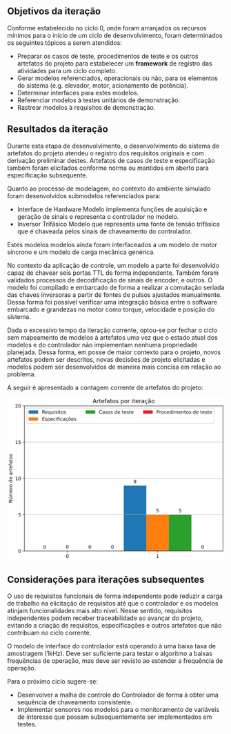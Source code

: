 ## Objetivos da iteração

Conforme estabelecido no ciclo 0, onde foram arranjados os recursos mínimos para o início de um ciclo de desenvolvimento, foram determinados os seguintes tópicos a serem atendidos:

- Preparar os casos de teste, procedimentos de teste e os outros
    artefatos do projeto para estabelecer um **framework** de
    registro das atividades para um ciclo completo.
- Gerar modelos referenciados, operacionais ou não, para os
    elementos do sistema (e.g. elevador, motor, acionamento de
    potência).
- Determinar interfaces para estes modelos.
- Referenciar modelos à testes unitários de demonstração.
- Rastrear modelos à requisitos de demonstração.

## Resultados da iteração

Durante esta etapa de desenvolvimento, o desenvolvimento do sistema de artefatos do projeto atendeu o registro dos requisitos originais e com derivação preliminar destes. Artefatos de casos de teste e especificação também foram elicitados conforme norma ou mantidos em aberto para especificação subsequente.

Quanto ao processo de modelagem, no contexto do ambiente simulado foram desenvolvidos submodelos referenciados para:

- Interface de Hardware
    Modelo implementa funções de aquisição e geração de sinais e representa o controlador no modelo.
- Inversor Trifásico
    Modelo que representa uma fonte de tensão trifásica que é chaveada pelos sinais de chaveamento do controlador.

Estes modelos modelos ainda foram interfaceados a um modelo de motor síncrono e um modelo de carga mecânica genérica.

No contexto da aplicação de controle, um modelo a parte foi desenvolvido capaz de chavear seis portas TTL de forma independente. Também foram validados processos de decodificação de sinais de encoder, e outros. O modelo foi compilado e embarcado de forma a realizar a comutação seriada das chaves inversoras a partir de fontes de pulsos ajustados manualmente. Dessa forma foi possível verificar uma integração básica entre o software embarcado e grandezas no motor como torque, velocidade e posição do sistema.

Dada o excessivo tempo da iteração corrente, optou-se por fechar o ciclo sem mapeamento de modelos à artefatos uma vez que o estado atual dos modelos e do controlador não implementam nenhuma propriedade planejada. Dessa forma, em posse de maior contexto para o projeto, novos artefatos podem ser descritos, novas decisões de projeto elicitadas e modelos podem ser desenvolvidos de maneira mais concisa em relação ao problema.

A seguir é apresentado a contagem corrente de artefatos do projeto:

![Artefato por iteração](../assets/plots/artifact_series.svg)

## Considerações para iterações subsequentes

O uso de requisitos funcionais de forma independente pode reduzir a carga de trabalho na elicitação de requisitos até que o controlador e os modelos atinjam funcionalidades mais alto nível. Nesse sentido, requisitos independentes podem receber traceabilidade ao avançar do projeto, evitando a criação de requisitos, especificações e outros artefatos que não contribuam no ciclo corrente.

O modelo de interface do controlador está operando à uma baixa taxa de amostragem (1kHz). Deve ser  suficiente para testar o algoritmo a baixas frequências de operação, mas deve ser revisto ao estender a frequência de operação.

Para o próximo ciclo sugere-se:

- Desenvolver a malha de controle do Controlador de forma à obter uma sequência de chaveamento consistente.
- Implementar sensores nos modelos para o monitoramento de variáveis de interesse que possam subsequentemente ser implementados em testes.